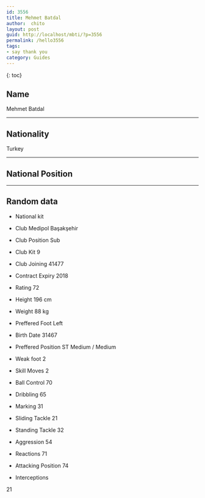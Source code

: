 ```yaml
---
id: 3556
title: Mehmet Batdal
author:  chito 
layout: post
guid: http://localhost/mbti/?p=3556
permalink: /hello3556
tags:
- say thank you
category: Guides
---
```



{: toc}


## Name  
Mehmet Batdal 

* * *

## Nationality  
Turkey 

* * *

## National Position 

* * *

## Random data 

  * National kit 
  * Club 
Medipol Başakşehir 

  * Club Position 
Sub 

  * Club Kit 
9 

  * Club Joining 
41477 

  * Contract Expiry 
2018 

  * Rating 
72 

  * Height 
196 cm 

  * Weight 
88 kg 

  * Preffered Foot 
Left 

  * Birth Date 
31467 

  * Preffered Position 
ST Medium / Medium 

  * Weak foot 
2 

  * Skill Moves 
2 

  * Ball Control 
70 

  * Dribbling 
65 

  * Marking 
31 

  * Sliding Tackle 
21 

  * Standing Tackle 
32 

  * Aggression 
54 

  * Reactions 
71 

  * Attacking Position 
74 

  * Interceptions 

21</ul>